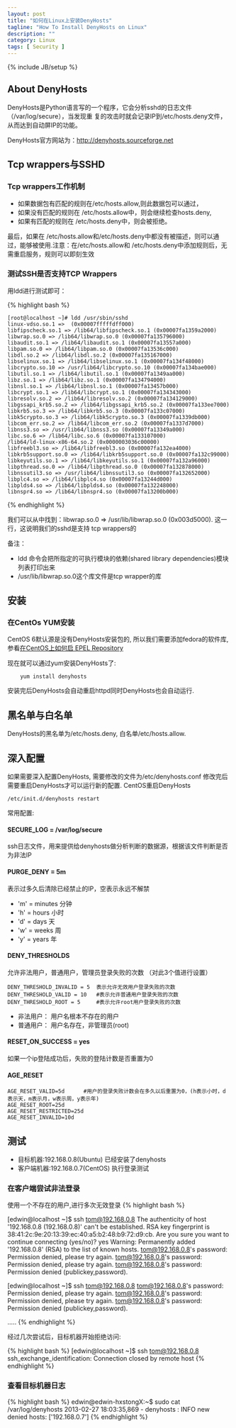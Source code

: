 ```yaml
---
layout: post
title: "如何在Linux上安装DenyHosts"
tagline: "How To Install DenyHosts on Linux"
description: ""
category: Linux
tags: [ Security ]
---
```

{% include JB/setup %}

## About DenyHosts
DenyHosts是Python语言写的一个程序，它会分析sshd的日志文件（/var/log/secure），当发现重 复的攻击时就会记录IP到/etc/hosts.deny文件，从而达到自动屏IP的功能。

DenyHosts官方网站为：http://denyhosts.sourceforge.net

## Tcp wrappers与SSHD

### Tcp wrappers工作机制

* 如果数据包有匹配的规则在/etc/hosts.allow,则此数据包可以通过，
* 如果没有匹配的规则在 /etc/hosts.allow中，则会继续检查hosts.deny,
* 如果有匹配的规则在 /etc/hosts.deny中，则会被拒绝。
            
最后，如果在 /etc/hosts.allow和/etc/hosts.deny中都没有被描述，则可以通过，能够被使用.注意：在/etc/hosts.allow和 /etc/hosts.deny中添加规则后，无需重启服务，规则可以即刻生效

### 测试SSH是否支持TCP Wrappers

用ldd进行测试即可：
        
{% highlight bash %}  

	[root@localhost ~]# ldd /usr/sbin/sshd
	linux-vdso.so.1 =>  (0x00007fffffdff000)
	libfipscheck.so.1 => /lib64/libfipscheck.so.1 (0x00007fa1359a2000)
	libwrap.so.0 => /lib64/libwrap.so.0 (0x00007fa135796000)
	libaudit.so.1 => /lib64/libaudit.so.1 (0x00007fa13557a000)
	libpam.so.0 => /lib64/libpam.so.0 (0x00007fa13536c000)
	libdl.so.2 => /lib64/libdl.so.2 (0x00007fa135167000)
	libselinux.so.1 => /lib64/libselinux.so.1 (0x00007fa134f48000)
	libcrypto.so.10 => /usr/lib64/libcrypto.so.10 (0x00007fa134bae000)
	libutil.so.1 => /lib64/libutil.so.1 (0x00007fa1349aa000)
	libz.so.1 => /lib64/libz.so.1 (0x00007fa134794000)
	libnsl.so.1 => /lib64/libnsl.so.1 (0x00007fa13457b000)
	libcrypt.so.1 => /lib64/libcrypt.so.1 (0x00007fa134343000)
	libresolv.so.2 => /lib64/libresolv.so.2 (0x00007fa134129000)
	libgssapi_krb5.so.2 => /lib64/libgssapi_krb5.so.2 (0x00007fa133ee7000)
	libkrb5.so.3 => /lib64/libkrb5.so.3 (0x00007fa133c07000)
	libk5crypto.so.3 => /lib64/libk5crypto.so.3 (0x00007fa1339db000)
	libcom_err.so.2 => /lib64/libcom_err.so.2 (0x00007fa1337d7000)
	libnss3.so => /usr/lib64/libnss3.so (0x00007fa13349a000)
	libc.so.6 => /lib64/libc.so.6 (0x00007fa133107000)
	/lib64/ld-linux-x86-64.so.2 (0x0000003036c00000)
	libfreebl3.so => /lib64/libfreebl3.so (0x00007fa132ea4000)
	libkrb5support.so.0 => /lib64/libkrb5support.so.0 (0x00007fa132c99000)
	libkeyutils.so.1 => /lib64/libkeyutils.so.1 (0x00007fa132a96000)
	libpthread.so.0 => /lib64/libpthread.so.0 (0x00007fa132878000)
	libnssutil3.so => /usr/lib64/libnssutil3.so (0x00007fa132652000)
	libplc4.so => /lib64/libplc4.so (0x00007fa13244d000)
	libplds4.so => /lib64/libplds4.so (0x00007fa132248000)
	libnspr4.so => /lib64/libnspr4.so (0x00007fa13200b000)

{% endhighlight %}

我们可以从中找到：libwrap.so.0 => /usr/lib/libwrap.so.0 (0x003d5000). 这一行，这说明我们的sshd是支持 tcp wrappers的
          
备注： 
* ldd 命令会把所指定的可执行模块的依赖(shared library dependencies)模块列表打印出来
* /usr/lib/libwrap.so.0这个库文件是tcp wrapper的库


## 安装

### 在CentOs YUM安装

CentOS 6默认源是没有DenyHosts安装包的, 所以我们需要添加fedora的软件库, 参看<a href="/Linux/how-to-enable-epel-repository-for-centos/">在CentOS上如何启 EPEL Repository</a>


现在就可以通过yum安装DenyHosts了:

        yum install denyhosts

安装完后DenyHosts会自动重启httpd同时DenyHosts也会自动运行.

## 黑名单与白名单

DenyHosts的黑名单为/etc/hosts.deny, 白名单/etc/hosts.allow.

## 深入配置

如果需要深入配置DenyHosts, 需要修改的文件为/etc/denyhosts.conf 修改完后需要重启DenyHosts才可以运行新的配置.
CentOS重启DenyHosts

	/etc/init.d/denyhosts restart

常用配置:

#### SECURE_LOG = /var/log/secure	 

ssh日志文件，用来提供给denyhosts做分析判断的数据源，根据该文件判断是否为非法IP

#### PURGE_DENY = 5m			 

表示过多久后清除已经禁止的IP，空表示永远不解禁

* 'm' = minutes        分钟
* 'h' = hours          小时
* 'd' = days           天
* 'w' = weeks          周
* 'y' = years          年

#### DENY_THRESHOLDS

允许非法用户，普通用户，管理员登录失败的次数 （对此3个值进行设置）

	DENY_THRESHOLD_INVALID = 5	表示允许无效用户登录失败的次数
	DENY_THRESHOLD_VALID = 10	#表示允许普通用户登录失败的次数
	DENY_THRESHOLD_ROOT = 5		#表示允许root用户登录失败的次数

* 非法用户： 用户名根本不存在的用户
* 普通用户： 用户名存在，非管理员(root)	

#### RESET_ON_SUCCESS = yes 		

如果一个ip登陆成功后，失败的登陆计数是否重置为0

#### AGE_RESET 	

	AGE_RESET_VALID=5d 		#用户的登录失败计数会在多久以后重置为0，(h表示小时，d表示天，m表示月，w表示周，y表示年)
	AGE_RESET_ROOT=25d
	AGE_RESET_RESTRICTED=25d
	AGE_RESET_INVALID=10d


## 测试

* 目标机器:192.168.0.8(Ubuntu) 已经安装了denyhosts
* 客户端机器:192.168.0.7(CentOS) 执行登录测试

### 在客户端尝试非法登录

使用一个不存在的用户,进行多次无效登录
{% highlight bash %}

[edwin@localhost ~]$ ssh tom@192.168.0.8
The authenticity of host '192.168.0.8 (192.168.0.8)' can't be established.
RSA key fingerprint is 38:41:2c:9e:20:13:39:ec:40:a5:b2:48:b9:72:d9:cb.
Are you sure you want to continue connecting (yes/no)? yes
Warning: Permanently added '192.168.0.8' (RSA) to the list of known hosts.
tom@192.168.0.8's password: 
Permission denied, please try again.
tom@192.168.0.8's password: 
Permission denied, please try again.
tom@192.168.0.8's password: 
Permission denied (publickey,password).

[edwin@localhost ~]$ ssh tom@192.168.0.8
tom@192.168.0.8's password: 
Permission denied, please try again.
tom@192.168.0.8's password: 
Permission denied, please try again.
tom@192.168.0.8's password: 
Permission denied (publickey,password).

.....
{% endhighlight %}

经过几次尝试后，目标机器开始拒绝访问:

{% highlight bash %}
[edwin@localhost ~]$ ssh tom@192.168.0.8
ssh_exchange_identification: Connection closed by remote host
{% endhighlight %}

### 查看目标机器日志

{% highlight bash %}
edwin@edwin-hxstongX:~$ sudo cat /var/log/denyhosts
2013-02-27 18:03:35,869 - denyhosts   : INFO     new denied hosts: ['192.168.0.7']
 {% endhighlight %}

